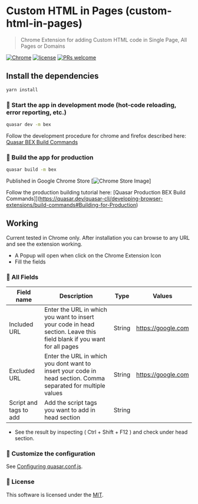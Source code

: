 # Custom HTML in Pages (custom-html-in-pages)

> Chrome Extension for adding Custom HTML code in Single Page, All Pages or Domains

[![Chrome](https://img.shields.io/badge/Chrome%20Extension-1.0.0-blue)](https://chrome.google.com/webstore/detail/custom-html-in-pages/pnkdifmjnenfamecmpipdaaokhoeihlm)
[![license](https://img.shields.io/badge/license-MIT-green)](https://github.com/codeeshop-oc/custom-html-in-pages/blob/main/LICENSE)
[![PRs welcome](https://img.shields.io/badge/PRs-welcome-ff69b4.svg)](https://github.com/codeeshop-oc/custom-html-in-pages/issues?&q=is%3Aissue+is%3Aopen)


## Install the dependencies
```bash
yarn install
```

### 🚀 Start the app in development mode (hot-code reloading, error reporting, etc.)
```bash
quasar dev -m bex
```

Follow the development procedure for chrome and firefox described here:
[Quasar BEX Build Commands](https://quasar.dev/quasar-cli/developing-browser-extensions/build-commands)

### 🚀 Build the app for production
```bash
quasar build -m bex
```

Published in Google Chrome Store
[![Chrome Store Image](https://i.postimg.cc/28cFbJmP/Screenshot-from-2022-01-18-19-29-25.png)]

Follow the production building tutorial here:
[Quasar Production BEX Build Commands]](https://quasar.dev/quasar-cli/developing-browser-extensions/build-commands#Building-for-Production)

## Working
Current tested in Chrome only. After installation you can browse to any URL and see the extension working.
- A Popup will open when click on the Chrome Extension Icon
- Fill the fields

### 🚀 All Fields

| Field name         	 | Description                                                         		 | Type    | Values                  
| ---------------------- | --------------------------------------------------------------------------| ------- | ---------------------
| Included URL      	 | Enter the URL in which you want to insert your code in head section. Leave this field blank if you want for all pages 		 | String  | https://google.com
| Excluded URL      	 | Enter the URL in which you dont want to insert your code in head section. Comma separated for multiple values  | String  | https://google.com 
| Script and tags to add | Add the script tags you want to add in head section  					 | String  | <script src="https://unpkg.com/vue-full-autocomplete" async="true"></script>       

- See the result by inspecting ( Ctrl + Shift + F12 ) and check under head section.

### 🚀 Customize the configuration
See [Configuring quasar.conf.js](https://quasar.dev/quasar-cli/quasar-conf-js).


### 🔖 License

This software is licensed under the [MIT](https://github.com/codeeshop-oc/custom-html-in-pages/blob/main/LICENSE).
